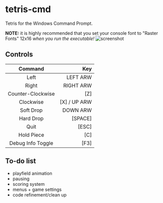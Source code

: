 # tetris-cmd
Tetris for the Windows Command Prompt.

**NOTE:** it is highly recommended that you set your console font to "Raster Fonts" 12x16 *when you run the executable!*
![screenshot](https://i.gyazo.com/e2565197556882311b8f1bdcbf656a77.png)

## Controls

|Command           |Key          |
|:----------------:|------------:|
|Left              |LEFT ARW     |
|Right             |RIGHT ARW    |
|Counter-Clockwise |[Z]          |
|Clockwise         |[X] / UP ARW |
|Soft Drop         |DOWN ARW     |
|Hard Drop         |[SPACE]      |
|Quit              |[ESC]        |
|Hold Piece        |[C]          |
|Debug Info Toggle |[F3]         |

## To-do list
  * playfield animation
  * pausing
  * scoring system
  * menus + game settings
  * code refinement/clean up
